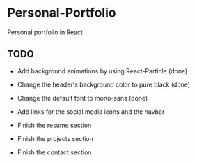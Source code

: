 # Personal-Portfolio

Personal portfolio in React

## TODO

- Add background animations by using React-Particle (done)

- Change the header's background color to pure black (done)

- Change the default font to mono-sans (done)

- Add links for the social media icons and the navbar

- Finish the resume section

- Finish the projects section

- Finish the contact section

